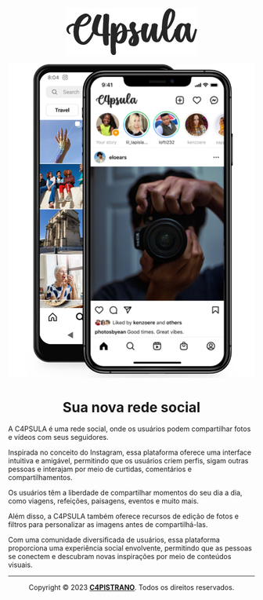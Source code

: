 <p align="center">
  <a href="https://github.com/C4PISTRANO/C4PSULA">
    <img src="./img/logo.png" alt="logo c4psula">
  </a>
</p>
<p align="center">
  <a href="https://github.com/C4PISTRANO/C4PSULA">
    <img src="./img/preview.png" alt="celular">
  </a>
</p>

<h1 align="center">Sua nova rede social</h1>
A C4PSULA é uma rede social, onde os usuários podem compartilhar fotos e vídeos com seus seguidores. 

Inspirada no conceito do Instagram, essa plataforma oferece uma interface intuitiva e amigável, permitindo que os usuários criem perfis, sigam outras pessoas e interajam por meio de curtidas, comentários e compartilhamentos. 

Os usuários têm a liberdade de compartilhar momentos do seu dia a dia, como viagens, refeições, paisagens, eventos e muito mais. 

Além disso, a C4PSULA também oferece recursos de edição de fotos e filtros para personalizar as imagens antes de compartilhá-las. 

Com uma comunidade diversificada de usuários, essa plataforma proporciona uma experiência social envolvente, permitindo que as pessoas se conectem e descubram novas inspirações por meio de conteúdos visuais.

<hr>
<p align="center">Copyright © 2023 <a href="https://github.com/C4PISTRANO"><B>C4PISTRANO</B></a>. Todos os direitos reservados.</p>

